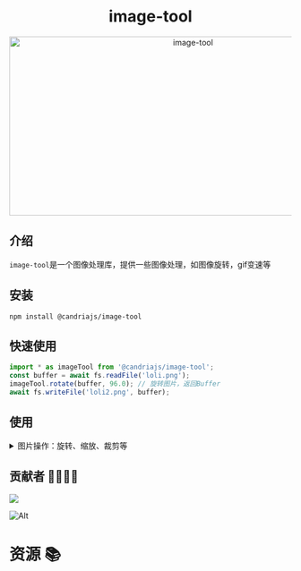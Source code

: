 # <h1 align="center">image-tool</h1>
<div align="center">

<img src="https://socialify.git.ci/CandriaJS/image-tool/image?description=1&forks=1&issues=1&language=1&name=1&owner=1&pulls=1&stargazers=1&theme=Light" alt="image-tool" width="640" height="320" />

</div>


## 介绍

`image-tool`是一个图像处理库，提供一些图像处理，如图像旋转，gif变速等

## 安装
```npm
npm install @candriajs/image-tool
```

## 快速使用
```ts
import * as imageTool from '@candriajs/image-tool';
const buffer = await fs.readFile('loli.png');
imageTool.rotate(buffer, 96.0); // 旋转图片，返回Buffer
await fs.writeFile('loli2.png', buffer);
```

## 使用

<details>
  <summary>图片操作：旋转、缩放、裁剪等</summary>

### 📊 查看图片信息
```ts
imageTool.image_info(buffer: Buffer): ImageInfo
```
- `buffer`: 输入的图像二进制数据（如 PNG/JPG/GIF）
返回值：包含以下字段的对象：
- `width`: 图像宽度（单位像素）
- `height`: 图像高度（单位像素）
- `is_multi_frame`: 是否为动图（如 GIF 多帧动画）
- `frameCount`: 动图帧数（仅当 `is_multi_frame` === true 时存在）
- `average_duration`: 动图平均帧间隔时间（单位秒，仅当 `is_multi_frame` === true 时存在）


### 🔁 旋转图片
```ts
imageTool.image_rotate(buffer: Buffer, angle?: number): Buffer
```
- `buffer`: 输入的图像二进制数据（如 PNG/JPG/GIF）
- `angle`: 旋转角度（单位为度），支持任意角度旋转（例如 90.0, 45.0），默认为 90.0
- 返回值：旋转后的图像 Buffer

### 📏 调整大小
```ts
imageTool.image_resize(buffer: Buffer, width?: number, height?: number): Buffer
```
- `buffer`: 输入的图像二进制数据
- `width`: 目标宽度（可选）
- `height`: 目标高度（可选）
- 说明：可指定宽度或高度，支持等比缩放；若仅提供一个参数，则另一个按比例计算

### ✂️ 裁剪图片
```ts
imageTool.image_crop(buffer: Buffer, left: number, top: number, width: number, height: number): Buffer
```
- `buffer`: 输入的图像二进制数据
- `left`: 裁剪区域左上角 X 坐标
- `top`: 裁剪区域左上角 Y 坐标
- `width`: 裁剪区域宽度
- `height`: 裁剪区域高度

### 📷 图像翻转
```ts
// 水平翻转
imageTool.image_flip_horizontal(buffer: Buffer): Buffer

// 垂直翻转
imageTool.image_flip_vertical(buffer: Buffer): Buffer
```

### 🎨 图像效果
```ts
// 灰度化
imageTool.image_grayscale(buffer: Buffer): Buffer

// 反色
imageTool.image_invert(buffer: Buffer): Buffer
```

### 🧩 图像拼接
```ts
// 水平拼接
imageTool.image_merge_horizontal(images: Buffer[]): Buffer

// 垂直拼接
imageTool.image_merge_vertical(images: Buffer[]): Buffer
```
</details>

## 贡献者 👨‍💻👩‍💻

<a href="https://github.com/CandriaJS/image-tool/graphs/contributors">
  <img src="https://contrib.rocks/image?repo=CandriaJS/image-tool" />
</a>

![Alt](https://repobeats.axiom.co/api/embed/04d06e4e2d0cdfb7ef436a681dee7a2c83f199a6.svg "Repobeats analytics image")

# 资源 📚
